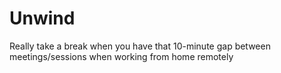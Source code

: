 # Unwind
Really take a break when you have that 10-minute gap between meetings/sessions when working from home remotely

